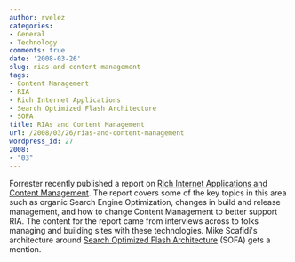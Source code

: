 ```yaml
---
author: rvelez
categories:
- General
- Technology
comments: true
date: '2008-03-26'
slug: rias-and-content-management
tags:
- Content Management
- RIA
- Rich Internet Applications
- Search Optimized Flash Architecture
- SOFA
title: RIAs and Content Management
url: /2008/03/26/rias-and-content-management
wordpress_id: 27
2008:
- "03"
---
```



Forrester recently published a report on [Rich Internet Applications and Content Management](http://forrester.com/Research/Document/Excerpt/0,7211,45564,00.html). The report covers some of the key topics in this area such as organic Search Engine Optimization, changes in build and release management, and how to change Content Management to better support RIA. The content for the report came from interviews across to folks managing and building sites with these technologies. Mike Scafidi's architecture around [Search Optimized Flash Architecture](http://avenuea-razorfish.com/articles/SOFA.pdf) (SOFA) gets a mention.
